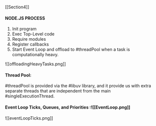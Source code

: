 
[[Section4]]

#### NODE.JS PROCESS

1. Init program
2. Exec Top-Level code
3. Require modules
4. Register callbacks
5. Start Event Loop and offload to #threadPool when a task is computationally heavy.

![[offloadingHeavyTasks.png]]

#### Thread Pool:
#threadPool is provided via the #libuv library, and it provide us with extra separate threads that are independent from the main #singleExecutionThread.


#### Event Loop Ticks, Queues, and Priorities :![[EventLoop.png]]
![[eventLoopTicks.png]]